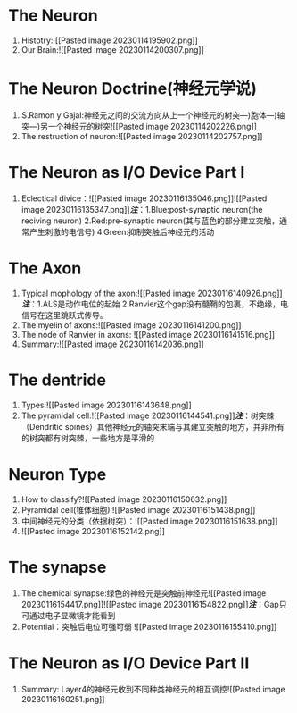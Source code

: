 # The Neuron
1. Histotry:![[Pasted image 20230114195902.png]]
2. Our Brain:![[Pasted image 20230114200307.png]]
# The Neuron Doctrine(神经元学说)
1. S.Ramon y Gajal:神经元之间的交流方向从上一个神经元的树突—)胞体—)轴突—)另一个神经元的树突![[Pasted image 20230114202226.png]]
2. The restruction of neuron:![[Pasted image 20230114202757.png]]
# The Neuron as I/O Device Part I
1. Eclectical divice：![[Pasted image 20230116135046.png]]![[Pasted image 20230116135347.png]]***注***：1.Blue:post-synaptic neuron(the reciving neuron) 2.Red:pre-synaptic neuron(其与蓝色的部分建立突触，通常产生刺激的电信号) 4.Green:抑制突触后神经元的活动
# The Axon
1. Typical mophology of the axon:![[Pasted image 20230116140926.png]]***注***：1.ALS是动作电位的起始 2.Ranvier这个gap没有髓鞘的包裹，不绝缘，电信号在这里跳跃式传导。
2. The myelin of axons:![[Pasted image 20230116141200.png]]
3. The node of Ranvier in axons: ![[Pasted image 20230116141516.png]]
4. Summary:![[Pasted image 20230116142036.png]]
# The dentride
1. Types:![[Pasted image 20230116143648.png]]
2. The pyramidal cell:![[Pasted image 20230116144541.png]]***注***：树突棘（Dendritic spines）其他神经元的轴突末端与其建立突触的地方，并非所有的树突都有树突棘，一些地方是平滑的
# Neuron Type
1. How to classify?![[Pasted image 20230116150632.png]]
2. Pyramidal cell(锥体细胞):![[Pasted image 20230116151438.png]]
3. 中间神经元的分类（依据树突）：![[Pasted image 20230116151638.png]]
4. ![[Pasted image 20230116152142.png]]
# The synapse
1. The chemical synapse:绿色的神经元是突触前神经元![[Pasted image 20230116154417.png]]![[Pasted image 20230116154822.png]]***注***：Gap只可通过电子显微镜才能看到
2. Potential：突触后电位可强可弱 ![[Pasted image 20230116155410.png]]
# The Neuron as I/O Device Part II
1. Summary: Layer4的神经元收到不同种类神经元的相互调控![[Pasted image 20230116160251.png]]